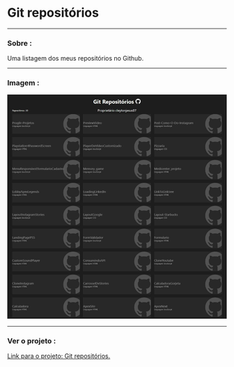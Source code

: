 <h1>Git repositórios</h1>
<hr/>
<h3>Sobre :</h3>
<p>Uma listagem dos meus repositórios no Github.</p>
<hr/>

<h3>Imagem :</h3>

![](assets/tela.jpeg)

<hr/>
<h3>Ver o projeto :</h3>
<a href="https://cleytonjesus07.github.io/consulta-dos-repositorios/">Link para o projeto: Git repositórios.</a>


